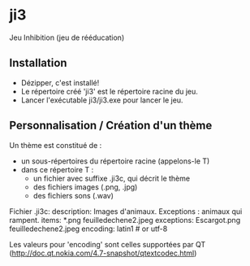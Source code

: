 ji3
===

Jeu Inhibition (jeu de rééducation)

Installation
------------
* Dézipper, c'est installé!
* Le répertoire créé 'ji3' est le répertoire racine du jeu.
* Lancer l'exécutable ji3/ji3.exe pour lancer le jeu.

Personnalisation / Création d'un thème
--------------------------------------

Un thème est constitué de :
* un sous-répertoires du répertoire racine (appelons-le T)
* dans ce répertoire T :
    * un fichier avec suffixe .ji3c, qui décrit le thème
    * des fichiers images (.png, .jpg)
    * des fichiers sons (.wav)


Fichier .ji3c:
    description: Images d'animaux. Exceptions : animaux qui rampent.
    items: *.png feuilledechene2.jpeg
    exceptions: Escargot.png feuilledechene2.jpeg
    encoding: latin1 # or utf-8

Les valeurs pour 'encoding' sont celles supportées par QT (http://doc.qt.nokia.com/4.7-snapshot/qtextcodec.html)

